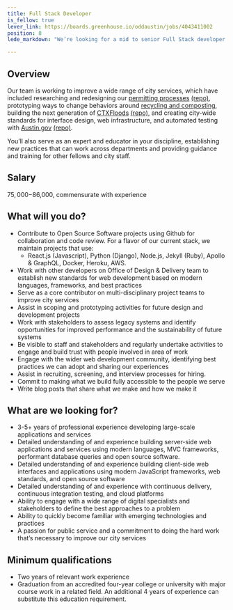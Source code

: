 ```yaml
---
title: Full Stack Developer
is_fellow: true
lever_link: https://boards.greenhouse.io/oddaustin/jobs/4043411002
position: 8
lede_markdown: "We’re looking for a mid to senior Full Stack developer to serve on a multidisciplinary project team with career civil servants, actively demonstrating the value of iterative development and user-centered design."

---
```


## Overview

Our team is working to improve a wide range of city services, which have included researching and redesigning our [permitting processes](http://permittingatx.com/) [(repo)](https://github.com/cityofaustin/Residential-Permitting), prototyping ways to change behaviors around [recycling and composting](http://www.austintexas.gov/department/austin-resource-recovery), building the next generation of [CTXFloods](http://floods.austintexas.io/) [(repo)](https://github.com/cityofaustin/ctxfloods), and creating city-wide standards for interface design, web infrastructure, and automated testing with [Austin.gov](https://alpha.austin.gov/) [(repo)](https://github.com/cityofaustin/janis).

You’ll also serve as an expert and educator in your discipline, establishing new practices that can work across departments and providing guidance and training for other fellows and city staff. 

## Salary

$75,000-$86,000, commensurate with experience

## What will you do?

- Contribute to Open Source Software projects using Github for collaboration and code review. For a flavor of our current stack, we maintain projects that use:
  - React.js (Javascript), Python (Django), Node.js, Jekyll (Ruby), Apollo & GraphQL, Docker, Heroku, AWS.
- Work with other developers on Office of Design & Delivery team to establish new standards for web development based on modern languages, frameworks, and best practices
- Serve as a core contributor on multi-disciplinary project teams to improve city services
- Assist in scoping and prototyping activities for future design and development projects
- Work with stakeholders to assess legacy systems and identify opportunities for improved performance and the sustainability of future systems
- Be visible to staff and stakeholders and regularly undertake activities to engage and build trust with people involved in area of work
- Engage with the wider web development community, identifying best practices we can adopt and sharing our experiences
- Assist in recruiting, screening, and interview processes for hiring.
- Commit to making what we build fully accessible to the people we serve
- Write blog posts that share what we make and how we make it


## What are we looking for?

- 3-5+ years of professional experience developing large-scale applications and services
- Detailed understanding of and experience building server-side web applications and services using modern languages, MVC frameworks, performant database queries and open source software.
- Detailed understanding of and experience building client-side web interfaces and applications using modern JavaScript frameworks, web standards, and open source software
- Detailed understanding of and experience with continuous delivery, continuous integration testing, and cloud platforms
- Ability to engage with a wide range of digital specialists and stakeholders to define the best approaches to a problem
- Ability to quickly become familiar with emerging technologies and practices
- A passion for public service and a commitment to doing the hard work that’s necessary to improve our city services

## Minimum qualifications

*   Two years of relevant work experience
*   Graduation from an accredited four-year college or university with major course work in a related field. An additional 4 years of experience can substitute this education requirement.
